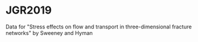 # JGR2019
Data for "Stress effects on flow and transport in three-dimensional fracture networks" by Sweeney and Hyman
